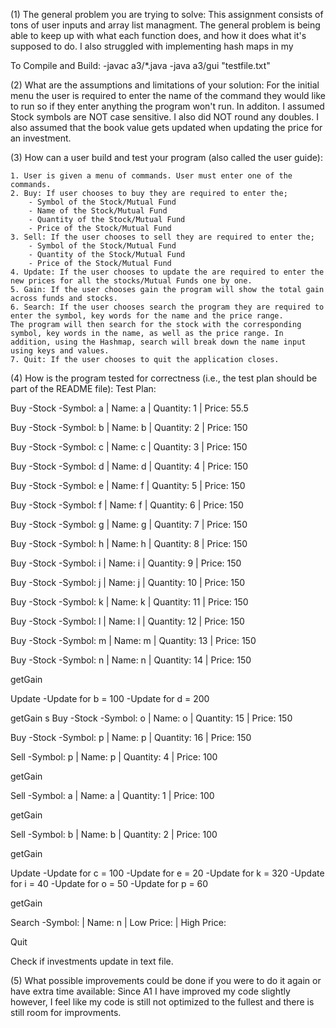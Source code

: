 (1) The general  problem  you  are  trying  to  solve:
This assignment consists of tons of user inputs and array list managment. The general problem is being able to keep up with what each function does, and how it does what it's supposed to do. I also struggled with implementing hash maps in my 

To Compile and Build: 
-javac a3/*.java
-java a3/gui "testfile.txt"

(2) What  are  the  assumptions  and  limitations  of  your solution:
For the initial menu the user is required to enter the name of the command they would like to run so if they enter anything the program won't run. In additon. I assumed Stock symbols are NOT case sensitive. I also did NOT round any doubles. I also assumed that the book value gets updated when updating the price for an investment.

(3) How can a user build and test your program (also called the user guide):

    1. User is given a menu of commands. User must enter one of the commands.
    2. Buy: If user chooses to buy they are required to enter the;
        - Symbol of the Stock/Mutual Fund
        - Name of the Stock/Mutual Fund
        - Quantity of the Stock/Mutual Fund
        - Price of the Stock/Mutual Fund
    3. Sell: If the user chooses to sell they are required to enter the;
        - Symbol of the Stock/Mutual Fund
        - Quantity of the Stock/Mutual Fund
        - Price of the Stock/Mutual Fund
    4. Update: If the user chooses to update the are required to enter the new prices for all the stocks/Mutual Funds one by one.
    5. Gain: If the user chooses gain the program will show the total gain across funds and stocks.
    6. Search: If the user chooses search the program they are required to enter the symbol, key words for the name and the price range.
    The program will then search for the stock with the corresponding symbol, key words in the name, as well as the price range. In addition, using the Hashmap, search will break down the name input using keys and values.
    7. Quit: If the user chooses to quit the application closes.

(4) How is the program tested for correctness (i.e., the test plan should be part of the README file):
Test Plan: 

Buy
-Stock
-Symbol: a | Name: a | Quantity: 1 | Price: 55.5

Buy
-Stock
-Symbol: b | Name: b | Quantity: 2 | Price: 150

Buy
-Stock
-Symbol: c | Name: c | Quantity: 3 | Price: 150

Buy
-Stock
-Symbol: d | Name: d | Quantity: 4 | Price: 150

Buy
-Stock
-Symbol: e | Name: f | Quantity: 5 | Price: 150

Buy
-Stock
-Symbol: f | Name: f | Quantity: 6 | Price: 150

Buy
-Stock
-Symbol: g | Name: g | Quantity: 7 | Price: 150

Buy
-Stock
-Symbol: h | Name: h | Quantity: 8 | Price: 150

Buy
-Stock
-Symbol: i | Name: i | Quantity: 9 | Price: 150

Buy
-Stock
-Symbol: j | Name: j | Quantity: 10 | Price: 150

Buy
-Stock
-Symbol: k | Name: k | Quantity: 11 | Price: 150

Buy
-Stock
-Symbol: l | Name: l | Quantity: 12 | Price: 150

Buy
-Stock
-Symbol: m | Name: m | Quantity: 13 | Price: 150

Buy
-Stock
-Symbol: n | Name: n | Quantity: 14 | Price: 150

getGain

Update
-Update for b = 100
-Update for d = 200

getGain
s
Buy
-Stock
-Symbol: o | Name: o | Quantity: 15 | Price: 150

Buy
-Stock
-Symbol: p | Name: p | Quantity: 16 | Price: 150

Sell
-Symbol: p | Name: p | Quantity: 4 | Price: 100

getGain

Sell
-Symbol: a | Name: a | Quantity: 1 | Price: 100

getGain

Sell
-Symbol: b | Name: b | Quantity: 2 | Price: 100

getGain

Update
-Update for c = 100
-Update for e = 20
-Update for k = 320
-Update for i = 40
-Update for o = 50
-Update for p = 60

getGain

Search
-Symbol:  | Name: n | Low Price: | High Price: 

Quit

Check if investments update in text file.

(5) What  possible  improvements  could  be  done  if  you  were  to  do  it  again  or  have  extra  time available:
Since A1 I have improved my code slightly however, I feel like my code is still not optimized to the fullest and there is still room for improvments.